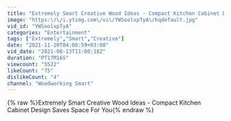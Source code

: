 ```yaml
---
title: "Extremely Smart Creative Wood Ideas - Compact Kitchen Cabinet Design Saves Space For You"
image: "https:\/\/i.ytimg.com\/vi\/YWSoolxpTyA\/hqdefault.jpg"
vid_id: "YWSoolxpTyA"
categories: "Entertainment"
tags: ["Extremely","Smart","Creative"]
date: "2021-11-20T04:00:59+03:00"
vid_date: "2021-08-13T11:00:18Z"
duration: "PT17M16S"
viewcount: "5522"
likeCount: "75"
dislikeCount: "4"
channel: "Woodworking Smart"
---
```

{% raw %}Extremely Smart Creative Wood Ideas - Compact Kitchen Cabinet Design Saves Space For You{% endraw %}
